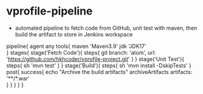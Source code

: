 # vprofile-pipeline
- automated pipeline to fetch code from GitHub, unit test with maven, then build the artifact to store in Jenkins workspace
  


pipeline{
    agent any
    tools{
        maven 'Maven3.9'
        jdk 'JDK17'     
    }
    stages{
        stage('Fetch Code'){
            steps{
                git branch: 'atom', url: 'https://github.com/hkhcoder/vprofile-project.git'
            }
        }
        stage('Unit Test'){
            steps{
                sh 'mvn test'
            }
        }
        stage('Build'){
            steps{
                sh 'mvn install -DskipTests'
            }
            post{
                success{
                    echo "Archive the build artifacts"
                    archiveArtifacts artifacts: '**/*.war'                   
                }
            }
        }
    }
}
